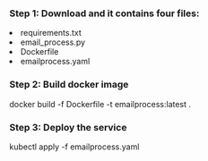 <h3>Step 1: Download and it contains four files:</h3>
    <li>  requirements.txt
    <li>  email_process.py
    <li>  Dockerfile
    <li>  emailprocess.yaml

<h3>Step 2: Build docker image </h3>
        	docker build -f Dockerfile -t emailprocess:latest .
    

<h3>Step 3: Deploy the service</h3>
    kubectl apply -f emailprocess.yaml
